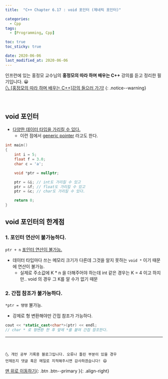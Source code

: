 ```yaml
---
title:  "C++ Chapter 6.17 : void 포인터 (제네릭 포인터)" 

categories:
  - Cpp
tags:
  - [Programming, Cpp]

toc: true
toc_sticky: true

date: 2020-06-06
last_modified_at: 2020-06-06
---
```


인프런에 있는 홍정모 교수님의 **홍정모의 따라 하며 배우는 C++** 강의를 듣고 정리한 필기입니다. 😀    
[🌜 [홍정모의 따라 하며 배우는 C++]강의 들으러 가기!](https://www.inflearn.com/course/following-c-plus)
{: .notice--warning}

<br>

## void 포인터
- <u> 다양한 데이터 타입을 가리킬 수 있다. </u>
  - 이런 점에서 <u>generic pointer</u> 라고도 한다.
```cpp
int main()
{
	int i = 5;
	float f = 3.0;
	char c = 'a';

	void *ptr = nullptr;

	ptr = &i; // int도 가리킬 수 있고
	ptr = &f; // float도 가리킬 수 있고
	ptr = &c; // char도 가리킬 수 있다.

	return 0;
}
```

## void 포인터의 한계점

### 1. 포인터 연산이 불가능하다. 
`ptr + n` <u>포인터 연산이 불가능.</u>
- 데이터 타입마다 쓰는 메모리 크기가 다른데 그것을 알지 못하는 `void *` 이기 때문에 연산이 불가능.
  - 실제로 주소값에 K * n 을 더해주어야 하는데 int 같은 경우는 K = 4 이고 하지만.. void 의 경우 그 K를 알 수가 없기 때문 

### 2. 간접 참조가 불가능하다.

`*ptr = 땡땡` 불가능.
- 강제로 형 변환해야만 간접 참조가 가능하다.
```cpp
cout << *static_cast<char*>(ptr) << endl;
// char * 로 형변환 한 후 앞에 *를 붙여 간접 참조한다.
```

***
<br>

    🌜 개인 공부 기록용 블로그입니다. 오류나 틀린 부분이 있을 경우 
    언제든지 댓글 혹은 메일로 지적해주시면 감사하겠습니다! 😄

[맨 위로 이동하기](#){: .btn .btn--primary }{: .align-right}